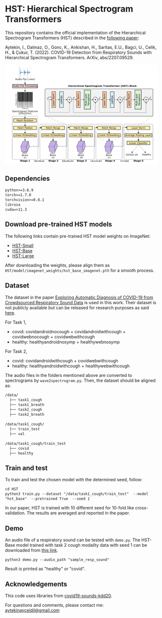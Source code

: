 # **HST: Hierarchical Spectrogram Transformers**
This repository contains the official implementation of the Hierarchical Spectrogram Transformers (HST) described in the [following paper](https://arxiv.org/abs/2207.09529):

Aytekin, I., Dalmaz, O., Gonc, K., Ankishan, H., Saritas, E.U., Bagci, U., Celik, H., & Çukur, T. (2022). COVID-19 Detection from Respiratory Sounds with Hierarchical Spectrogram Transformers. ArXiv, abs/2207.09529.

<p align="center" width="100%">
    <img src="main.png">
</p>

## Dependencies
```
python>=3.6.9
torch>=1.7.0
torchvision>=0.8.1
librosa
cuda=>11.3
```

## Download pre-trained HST models
The following links contain pre-trained HST model weights on ImageNet:
- [HST-Small](https://drive.google.com/file/d/1MHSIBpM3-pa2xXKSrk5oEDTvlhIaC_M3/view?usp=sharing)
- [HST-Base](https://drive.google.com/file/d/1jol7869ixS77FyoAXzb_m3oJGTtKuOVO/view?usp=sharing)
- [HST-Large](https://drive.google.com/file/d/1kEQeLNnOH2yWTFp02TzFQqB1UiqtGmts/view?usp=sharing)

After downloading the weights, please align them as ```HST/model/imagenet_weights/hst_base_imagenet.pth``` for a smooth process.

## Dataset
The dataset in the paper [Exploring Automatic Diagnosis of COVID-19 from Crowdsourced Respiratory Sound Data](https://arxiv.org/abs/2006.05919) is used in this work. Their dataset is not publicly available but can be released for research purposes as said [here](https://github.com/cam-mobsys/covid19-sounds-kdd20).

For Task 1,
* covid: covidandroidnocough + covidandroidwithcough + covidwebnocough + covidwebwithcough  
* healthy: healthyandroidnosymp + healthywebnosymp

For Task 2,
* covid: covidandroidwithcough  + covidwebwithcough  
* healthy: healthyandroidwithcough  + healthywebwithcough

The audio files in the folders mentioned above are converted to spectrograms by ```wave2spectrogram.py```. Then, the dataset should be aligned as:
```
/data/
  ├── task1_cough
  ├── task1_breath
  ├── task2_cough
  ├── task2_breath  
 
/data/task1_cough/
  ├── train_test
  ├── val  
  
/data/task1_cough/train_test
  ├── covid
  ├── healthy
```

## Train and test
To train and test the chosen model with the determined seed, follow:
```
cd HST
python3 train.py --dataset "/data/task1_cough/train_test"  --model "hst_base"  --pretrained True  --seed 1
```
In our paper, HST is trained with 10 different seed for 10-fold like cross-validation. The results are averaged and reported in the paper.

## Demo
An audio file of a respiratory sound can be tested with ```demo.py```. The HST-Base model trained with task 2 cough modality data with seed 1 can be downloaded from [this link](https://drive.google.com/file/d/1O24zS1q2dFuPUTwtKjE7KeD2aWeLX9Q0/view?usp=sharing).
```
python3 demo.py --audio_path "sample_resp_sound"
```
Result is printed as "healthy" or "covid".

## Acknowledgements
This code uses libraries from [covid19-sounds-kdd20](https://github.com/cam-mobsys/covid19-sounds-kdd20).

For questions and comments, please contact me: aytekinayceidil@gmail.com
